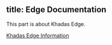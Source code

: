title: Edge Documentation
---

This part is about Khadas Edge.

[Khadas Edge Information](https://www.khadas.com/edge)

